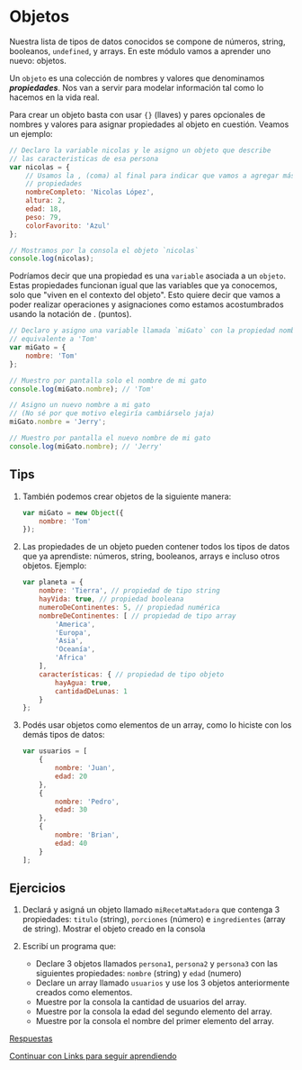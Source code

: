 # Objetos

Nuestra lista de tipos de datos conocidos se compone de números, string, booleanos, `undefined`, y arrays. En este módulo vamos a aprender uno nuevo: objetos.

Un `objeto` es una colección de nombres y valores que denominamos **_propiedades_**. Nos van a servir para modelar información tal como lo hacemos en la vida real.

Para crear un objeto basta con usar `{}` (llaves) y pares opcionales de nombres y valores para asignar propiedades al objeto en cuestión. Veamos un ejemplo:

```javascript
// Declaro la variable nicolas y le asigno un objeto que describe
// las caracteristicas de esa persona
var nicolas = {
    // Usamos la , (coma) al final para indicar que vamos a agregar más
    // propiedades
    nombreCompleto: 'Nicolas López',
    altura: 2,
    edad: 18,
    peso: 79,
    colorFavorito: 'Azul'
};

// Mostramos por la consola el objeto `nicolas`
console.log(nicolas);
```

Podríamos decir que una propiedad es una `variable` asociada a un `objeto`. Estas propiedades funcionan igual que las variables que ya conocemos, solo que "viven en el contexto del objeto". Esto quiere decir que vamos a poder realizar operaciones y asignaciones como estamos acostumbrados usando la notación de . (puntos).

```javascript
// Declaro y asigno una variable llamada `miGato` con la propiedad nombre
// equivalente a 'Tom'
var miGato = {
    nombre: 'Tom'
};

// Muestro por pantalla solo el nombre de mi gato
console.log(miGato.nombre); // 'Tom'

// Asigno un nuevo nombre a mi gato
// (No sé por que motivo elegiría cambiárselo jaja)
miGato.nombre = 'Jerry';

// Muestro por pantalla el nuevo nombre de mi gato
console.log(miGato.nombre); // 'Jerry'
```

## Tips

1. También podemos crear objetos de la siguiente manera:

    ```javascript
    var miGato = new Object({
        nombre: 'Tom'
    });
    ```

1. Las propiedades de un objeto pueden contener todos los tipos de datos que ya aprendiste: números, string, booleanos, arrays e incluso otros objetos. Ejemplo:

    ```javascript
    var planeta = {
        nombre: 'Tierra', // propiedad de tipo string
        hayVida: true, // propiedad booleana
        numeroDeContinentes: 5, // propiedad numérica
        nombreDeContinentes: [ // propiedad de tipo array
            'America',
            'Europa',
            'Asia',
            'Oceanía',
            'Africa'
        ],
        características: { // propiedad de tipo objeto
            hayAgua: true,
            cantidadDeLunas: 1
        }
    };
    ```

1. Podés usar objetos como elementos de un array, como lo hiciste con los demás tipos de datos:

    ```javascript
    var usuarios = [
        {
            nombre: 'Juan',
            edad: 20
        },
        {
            nombre: 'Pedro',
            edad: 30
        },
        {
            nombre: 'Brian',
            edad: 40
        }
    ];
    ```

## Ejercicios

1. Declará y asigná un objeto llamado `miRecetaMatadora` que contenga 3 propiedades: `titulo` (string), `porciones` (número) e `ingredientes` (array de string). Mostrar el objeto creado en la consola
1. Escribí un programa que:

    * Declare 3 objetos llamados `persona1`, `persona2` y `persona3` con las siguientes propiedades: `nombre` (string) y `edad` (numero)
    * Declare un array llamado `usuarios` y use los 3 objetos anteriormente creados como elementos.
    * Muestre por la consola la cantidad de usuarios del array.
    * Muestre por la consola la edad del segundo elemento del array.
    * Muestre por la consola el nombre del primer elemento del array.

[Respuestas](/respuestas/09.js)

[Continuar con Links para seguir aprendiendo](https://github.com/javascript-101/javascript-101#links-extras-para-seguir-aprendiendo)
